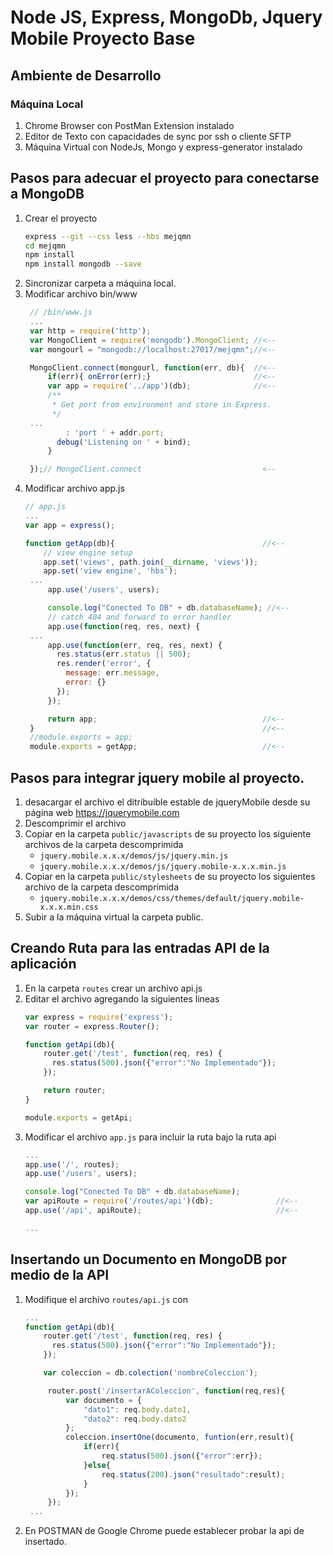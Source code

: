 # Node JS, Express, MongoDb, Jquery Mobile Proyecto Base

## Ambiente de Desarrollo

### Máquina Local

1. Chrome Browser con PostMan Extension instalado
2. Editor de Texto con capacidades de sync por ssh o cliente SFTP
3. Máquina Virtual con NodeJs, Mongo y express-generator instalado

## Pasos para adecuar el proyecto para conectarse a MongoDB
1. Crear el proyecto
   ```bash
   express --git --css less --hbs mejqmn
   cd mejqmn
   npm install
   npm install mongodb --save
   ```
2. Sincronizar carpeta a máquina local.
3. Modificar archivo bin/www
   ```javascript
    // /bin/www.js
    ...
    var http = require('http');
    var MongoClient = require('mongodb').MongoClient; //<--
    var mongourl = "mongodb://localhost:27017/mejqmn";//<--

    MongoClient.connect(mongourl, function(err, db){  //<--
        if(err){ onError(err);}                       //<--
        var app = require('../app')(db);              //<--
        /**
         * Get port from environment and store in Express.
         */
    ...
            : 'port ' + addr.port;
          debug('Listening on ' + bind);
        }

    });// MongoClient.connect                           <--
   ```
4. Modificar archivo app.js
   ```javascript
   // app.js
   ...
   var app = express();

   function getApp(db){                                 //<--
       // view engine setup
       app.set('views', path.join(__dirname, 'views'));
       app.set('view engine', 'hbs');
    ...
        app.use('/users', users);

        console.log("Conected To DB" + db.databaseName); //<--
        // catch 404 and forward to error handler
        app.use(function(req, res, next) {
    ...
        app.use(function(err, req, res, next) {
          res.status(err.status || 500);
          res.render('error', {
            message: err.message,
            error: {}
          });
        });

        return app;                                     //<--
    }                                                   //<--
    //module.exports = app;
    module.exports = getApp;                            //<--

   ```

## Pasos para integrar jquery mobile al proyecto.
1. desacargar el archivo el ditribuible estable de jqueryMobile desde su página web
https://jquerymobile.com
2. Descomprimir el archivo
3. Copiar en la carpeta ```public/javascripts``` de su proyecto los siguiente archivos de la carpeta descomprimida
   * ```jquery.mobile.x.x.x/demos/js/jquery.min.js```
   * ```jquery.mobile.x.x.x/demos/js/jquery.mobile-x.x.x.min.js ```
4. Copiar en la carpeta ```public/stylesheets``` de su proyecto los siguientes archivo de la carpeta descomprimida
   * ```jquery.mobile.x.x.x/demos/css/themes/default/jquery.mobile-x.x.x.min.css```
5. Subir a la máquina virtual la carpeta public.

## Creando Ruta para las entradas API de la aplicación
1. En la carpeta ```routes``` crear un archivo api.js
2. Editar el archivo agregando la siguientes lineas
   ```javascript
   var express = require('express');
   var router = express.Router();

   function getApi(db){
       router.get('/test', function(req, res) {
         res.status(500).json({"error":"No Implementado"});
       });

       return router;
   }

   module.exports = getApi;
   ```
3. Modificar el archivo ```app.js``` para incluir la ruta bajo la ruta api
   ```javascript
   ...
   app.use('/', routes);
   app.use('/users', users);

   console.log("Conected To DB" + db.databaseName);
   var apiRoute = require('/routes/api')(db);              //<--
   app.use('/api', apiRoute);                              //<--

   ...
   ```

## Insertando un Documento en MongoDB por medio de la API

1. Modifique el archivo ```routes/api.js``` con
   ```javascript
   ...
   function getApi(db){
       router.get('/test', function(req, res) {
         res.status(500).json({"error":"No Implementado"});
       });

       var coleccion = db.colection('nombreColeccion');

        router.post('/insertarAColeccion', function(req,res){
            var documento = {
                "dato1": req.body.dato1,
                "dato2": req.body.dato2
            };
            coleccion.insertOne(documento, funtion(err,result){
                if(err){
                    req.status(500).json({"error":err});
                }else{
                    req.status(200).json("resultado":result);
                }
            });
        });
    ...
   ```
2. En POSTMAN de Google Chrome puede establecer probar la api de insertado.
